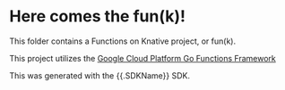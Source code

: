 
# Here comes the fun(k)!

This folder contains a Functions on Knative project, or fun(k).

This project utilizes the [Google Cloud Platform Go Functions Framework](https://github.com/GoogleCloudPlatform/functions-framework-go)

This was generated with the {{.SDKName}} SDK.
